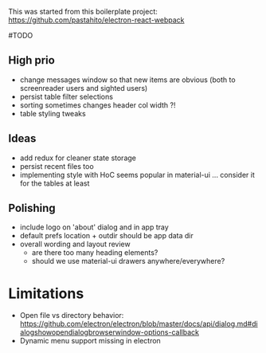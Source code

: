This was started from this boilerplate project:
https://github.com/pastahito/electron-react-webpack

#TODO

## High prio

* change messages window so that new items are obvious (both to screenreader users and sighted users)
* persist table filter selections
* sorting sometimes changes header col width ?!
* table styling tweaks

## Ideas

* add redux for cleaner state storage
* persist recent files too
* implementing style with HoC seems popular in material-ui ... consider it for the tables at least

## Polishing

* include logo on 'about' dialog and in app tray
* default prefs location + outdir should be app data dir
* overall wording and layout review
  - are there too many heading elements?
  - should we use material-ui drawers anywhere/everywhere?

# Limitations

* Open file vs directory behavior: https://github.com/electron/electron/blob/master/docs/api/dialog.md#dialogshowopendialogbrowserwindow-options-callback
* Dynamic menu support missing in electron
